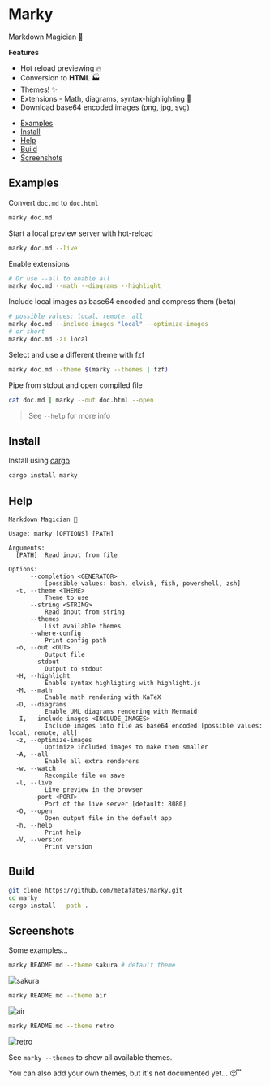 # Marky

Markdown Magician 🧙

**Features**

- Hot reload previewing 🔥
- Conversion to **HTML**  🏭
- Themes! ✨
- Extensions - Math, diagrams, syntax-highlighting 🧩
- Download base64 encoded images (png, jpg, svg)

<!--toc:start-->

- [Examples](#examples)
- [Install](#install)
- [Help](#help)
- [Build](#build)
- [Screenshots](#screenshots)

<!--toc:end-->

## Examples

Convert `doc.md` to `doc.html`

```bash
marky doc.md
```

Start a local preview server with hot-reload

```bash
marky doc.md --live
```

Enable extensions

```bash
# Or use --all to enable all
marky doc.md --math --diagrams --highlight
```

Include local images as base64 encoded and compress them (beta)

```bash
# possible values: local, remote, all
marky doc.md --include-images "local" --optimize-images
# or short
marky doc.md -zI local
```

Select and use a different theme with fzf

```bash
marky doc.md --theme $(marky --themes | fzf)
```

Pipe from stdout and open compiled file

```bash
cat doc.md | marky --out doc.html --open
```

> See `--help` for more info

## Install

Install using [cargo](https://doc.rust-lang.org/cargo/getting-started/installation.html)

```bash
cargo install marky
```

## Help

```
Markdown Magician 🧙

Usage: marky [OPTIONS] [PATH]

Arguments:
  [PATH]  Read input from file

Options:
      --completion <GENERATOR>
          [possible values: bash, elvish, fish, powershell, zsh]
  -t, --theme <THEME>
          Theme to use
      --string <STRING>
          Read input from string
      --themes
          List available themes
      --where-config
          Print config path
  -o, --out <OUT>
          Output file
      --stdout
          Output to stdout
  -H, --highlight
          Enable syntax highligting with highlight.js
  -M, --math
          Enable math rendering with KaTeX
  -D, --diagrams
          Enable UML diagrams rendering with Mermaid
  -I, --include-images <INCLUDE_IMAGES>
          Include images into file as base64 encoded [possible values: local, remote, all]
  -z, --optimize-images
          Optimize included images to make them smaller
  -A, --all
          Enable all extra renderers
  -w, --watch
          Recompile file on save
  -l, --live
          Live preview in the browser
      --port <PORT>
          Port of the live server [default: 8080]
  -O, --open
          Open output file in the default app
  -h, --help
          Print help
  -V, --version
          Print version
```

## Build

```bash
git clone https://github.com/metafates/marky.git
cd marky
cargo install --path .
```

## Screenshots

Some examples...

```bash
marky README.md --theme sakura # default theme
```

![sakura](https://user-images.githubusercontent.com/62389790/216391306-ecd73229-6342-4a79-8f7f-5f632a231a6f.png)

```bash
marky README.md --theme air
```

![air](https://user-images.githubusercontent.com/62389790/216391415-46ca090a-801d-423e-a523-dc3e59ed1f77.png)

```bash
marky README.md --theme retro
```

![retro](https://user-images.githubusercontent.com/62389790/216391465-ddfff1ad-3cd6-43b8-a193-fc9c664ec018.png)

See `marky --themes` to show all available themes.

You can also add your own themes, but it's not documented yet... 😴
